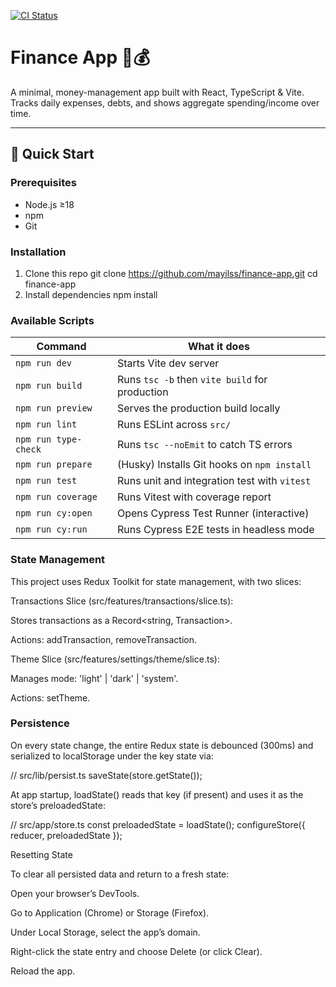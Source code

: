 [![CI Status](https://github.com/mayilss/finance-app/actions/workflows/ci.yml/badge.svg)](https://github.com/mayilss/finance-app/actions/workflows/ci.yml)

# Finance App 🔢💰

A minimal, money-management app built with React, TypeScript & Vite.  
Tracks daily expenses, debts, and shows aggregate spending/income over time.

---

## 🚀 Quick Start

### Prerequisites

- Node.js ≥18
- npm
- Git

### Installation

1. Clone this repo
   git clone https://github.com/mayilss/finance-app.git
   cd finance-app
2. Install dependencies
   npm install

### Available Scripts

| Command              | What it does                                   |
| -------------------- | ---------------------------------------------- |
| `npm run dev`        | Starts Vite dev server                         |
| `npm run build`      | Runs `tsc -b` then `vite build` for production |
| `npm run preview`    | Serves the production build locally            |
| `npm run lint`       | Runs ESLint across `src/`                      |
| `npm run type-check` | Runs `tsc --noEmit` to catch TS errors         |
| `npm run prepare`    | (Husky) Installs Git hooks on `npm install`    |
| `npm run test`       | Runs unit and integration test with `vitest`   |
| `npm run coverage`   | Runs Vitest with coverage report               |
| `npm run cy:open`    | Opens Cypress Test Runner (interactive)        |
| `npm run cy:run`     | Runs Cypress E2E tests in headless mode        |

### State Management

This project uses Redux Toolkit for state management, with two slices:

Transactions Slice (src/features/transactions/slice.ts):

Stores transactions as a Record<string, Transaction>.

Actions: addTransaction, removeTransaction.

Theme Slice (src/features/settings/theme/slice.ts):

Manages mode: 'light' | 'dark' | 'system'.

Actions: setTheme.

### Persistence

On every state change, the entire Redux state is debounced (300ms) and serialized to localStorage under the key state via:

// src/lib/persist.ts
saveState(store.getState());

At app startup, loadState() reads that key (if present) and uses it as the store’s preloadedState:

// src/app/store.ts
const preloadedState = loadState();
configureStore({ reducer, preloadedState });

Resetting State

To clear all persisted data and return to a fresh state:

Open your browser’s DevTools.

Go to Application (Chrome) or Storage (Firefox).

Under Local Storage, select the app’s domain.

Right-click the state entry and choose Delete (or click Clear).

Reload the app.
